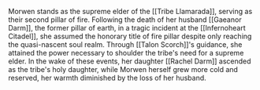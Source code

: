 Morwen stands as the supreme elder of the [[Tribe Llamarada]], serving as their second pillar of fire. Following the death of her husband [[Gaeanor Darm]], the former pillar of earth, in a tragic incident at the [[Infernoheart Citadel]], she assumed the honorary title of fire pillar despite only reaching the quasi-nascent soul realm. Through [[Talon Scorch]]'s guidance, she attained the power necessary to shoulder the tribe's need for a supreme elder. In the wake of these events, her daughter [[Rachel Darm]] ascended as the tribe's holy daughter, while Morwen herself grew more cold and reserved, her warmth diminished by the loss of her husband.